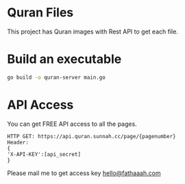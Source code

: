 # Quran Files

This project has Quran images with Rest API to get each file.

# Build an executable

```sh
go build -o quran-server main.go
```

# API Access
You can get FREE API access to all the pages. 
```
HTTP GET: https://api.quran.sunnah.cc/page/{pagenumber}
Header:
{
'X-API-KEY':[api_secret]
}
```
Please mail me to get access key hello@fathaaah.com
